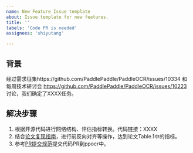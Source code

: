 ```yaml
---
name: New Feature Issue template
about: Issue template for new features.
title: ''
labels: 'Code PR is needed'
assignees: 'shiyutang'

---
```


## 背景

经过需求征集https://github.com/PaddlePaddle/PaddleOCR/issues/10334 和每周技术研讨会 https://github.com/PaddlePaddle/PaddleOCR/issues/10223 讨论，我们确定了XXXX任务。

## 解决步骤
1. 根据开源代码进行网络结构、评估指标转换。代码链接：XXXX
2. 结合[论文复现指南](https://github.com/PaddlePaddle/models/blob/release%2F2.2/tutorials/article-implementation/ArticleReproduction_CV.md)，进行前反向对齐等操作，达到论文Table.1中的指标。
3. 参考[PR提交规范](https://github.com/PaddlePaddle/PaddleOCR/blob/release/2.6/doc/doc_ch/code_and_doc.md)提交代码PR到ppocr中。
